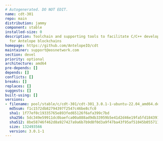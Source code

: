 ```yaml
---
# Autogenerated. DO NOT EDIT.
name: cdt-301
repo: main
distribution: jammy
component: stable
installed-size: 0
description: Toolchain and supporting tools to facilitate C/C++ development of contracts
  for Antelope blockchains
homepage: https://github.com/AntelopeIO/cdt
maintainer: support@eosnetwork.com
section: devel
priority: optional
architecture: amd64
pre-depends: []
depends: []
conflicts: []
breaks: []
replaces: []
suggests: []
built-using: []
versions:
- filename: pool/stable/c/cdt-301/cdt-301_3.0.1-1-ubuntu-22.04_amd64.deb
  md5sum: f1c1572db82794397f2547c46be8cfc0
  sha1: 1f77ef0c19335765e893fed65126f6afa399c7bd
  sha256: 5dc349e59911dc0baefca00a888ad9db33959b5e41d2d46e19fa5fd184391d46
  sha512: 8be58746f462d8a927427a9a6b7b9d8f0d3a9f47ba43f95af51045b055711ff7245a1018a6590da2655b6e080288fb42ef62b21a45c544048b46910cb3a7fc09
  size: 132493566
  version: 3.0.1-1
---
```

